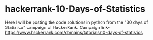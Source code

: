 # hackerrank-10-Days-of-Statistics
Here I will be posting the code solutions in python from the "30 days of Statistics" campaign of HackerRank. Campaign link- https://www.hackerrank.com/domains/tutorials/10-days-of-statistics
